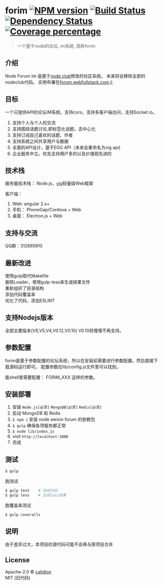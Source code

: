 # forim [![NPM version][npm-image]][npm-url] [![Build Status][travis-image]][travis-url] [![Dependency Status][daviddm-image]][daviddm-url] [![Coverage percentage][coveralls-image]][coveralls-url]

> 一个基于node的论坛, im系统, 简称forim


## 介绍

Node Forum Im 是基于[node club](https://github.com/cnodejs/nodeclub)修改的社区系统。
未来将会移除全部的nodeclub代码。
实例布署在[forum.webfullstack.com](http://forum.webfullstack.me)上


## 目标

一个只提供API的论坛IM系统，支持cors，支持多客户端访问，支持Socket.io。

1. 支持个人与个人的交流
2. 支持围绕话题讨论,即标签化话题，去中心化
3. 支持订阅自己喜欢的话题、作者
4. 支持系统之间共享用户与数据
5. 全面的API设计，基于EGG API（未来会重命名为vig api)
6. 企业服务中立，优先支持用户多的以及价值观先进的

## 技术栈 

服务器技术栈： Node.js，[vig](https://github.com/calidion/vig)轻量级Web框架

客户端：
  1. Web: angular 2.x+
  2. 手机： PhoneGap/Cordova + Web
  3. 桌面： Electron.js + Web

## 支持与交流

QQ群：312685910

## 最新改进

使用gulp取代Makefile  
删除Loader，使用gulp-less来生成结果文件  
重新组织了目录结构  
添加代码覆盖率  
优化了代码，添加ESLINT  

## 支持Nodejs版本

全部主要版本(V6,V5,V4,V0.12,V0.10)
V0.10将慢慢不再支持。


## 参数配置

forim是基于参数配置的论坛系统，所以在安装前需要进行参数配置。然后直接下载源码运行即可。
配置参数在lib/config.js文件里可以找到。

能shell里需要配置：
FORIM_XXX
这样的参数。

## 安装部署

1. 安装 `Node.js[必须]` `MongoDB[必须]` `Redis[必须]`
2. 启动 MongoDB 和 Redis
3. `$ npm i` 安装 node weixin forum 的依赖包
5. `$ gulp` 确保各项服务都正常
6. `$ node lib/index.js`
7. visit `http://localhost:3000`
8. 完成

## 测试

```bash
$ gulp
```

跑测试

```bash
$ gulp test    # 测试代码
$ gulp less    # 生成less结果

```

跑覆盖率测试

```bash
$ gulp coveralls
```

## 说明

由于差异过大，本项目的源代码可能不会再与原项目合并

## License

Apache-2.0 © [calidion](blog.3gcneta.com)  
MIT (旧代码)


[npm-image]: https://badge.fury.io/js/forim.svg
[npm-url]: https://npmjs.org/package/forim
[travis-image]: https://travis-ci.org/calidion/forim.svg?branch=master
[travis-url]: https://travis-ci.org/calidion/forim
[daviddm-image]: https://david-dm.org/calidion/forim.svg?theme=shields.io
[daviddm-url]: https://david-dm.org/calidion/forim
[coveralls-image]: https://coveralls.io/repos/calidion/forim/badge.svg
[coveralls-url]: https://coveralls.io/r/calidion/forim
